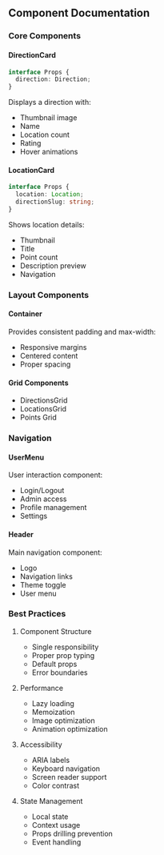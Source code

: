 ## Component Documentation

### Core Components

#### DirectionCard
```typescript
interface Props {
  direction: Direction;
}
```
Displays a direction with:
- Thumbnail image
- Name
- Location count
- Rating
- Hover animations

#### LocationCard
```typescript
interface Props {
  location: Location;
  directionSlug: string;
}
```
Shows location details:
- Thumbnail
- Title
- Point count
- Description preview
- Navigation

### Layout Components

#### Container
Provides consistent padding and max-width:
- Responsive margins
- Centered content
- Proper spacing

#### Grid Components
- DirectionsGrid
- LocationsGrid
- Points Grid

### Navigation

#### UserMenu
User interaction component:
- Login/Logout
- Admin access
- Profile management
- Settings

#### Header
Main navigation component:
- Logo
- Navigation links
- Theme toggle
- User menu

### Best Practices

1. Component Structure
   - Single responsibility
   - Proper prop typing
   - Default props
   - Error boundaries

2. Performance
   - Lazy loading
   - Memoization
   - Image optimization
   - Animation optimization

3. Accessibility
   - ARIA labels
   - Keyboard navigation
   - Screen reader support
   - Color contrast

4. State Management
   - Local state
   - Context usage
   - Props drilling prevention
   - Event handling